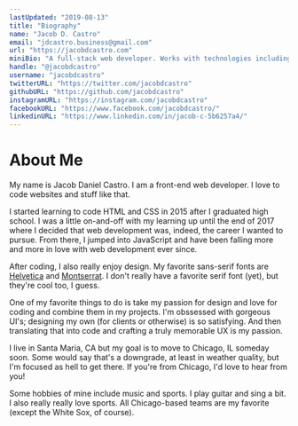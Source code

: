 ```yaml
---
lastUpdated: "2019-08-13"
title: "Biography"
name: "Jacob D. Castro"
email: "jdcastro.business@gmail.com"
url: "https://jacobdcastro.com"
miniBio: "A full-stack web developer. Works with technologies including HTML + CSS, JavaScript, TypeScript, React, GraphQL, Node.js, Express, and MongoDB."
handle: "@jacobdcastro"
username: "jacobdcastro"
twitterURL: "https://twitter.com/jacobdcastro"
githubURL: "https://github.com/jacobdcastro"
instagramURL: "https://instagram.com/jacobdcastro"
facebookURL: "https://www.facebook.com/jacobdcastro/"
linkedinURL: "https://www.linkedin.com/in/jacob-c-5b6257a4/"
---
```


# About Me

My name is Jacob Daniel Castro. I am a front-end web developer. I love to code websites and stuff like that.

I started learning to code HTML and CSS in 2015 after I graduated high school. I was a little on-and-off with my learning up until the end of 2017 where I decided that web development was, indeed, the career I wanted to pursue. From there, I jumped into JavaScript and have been falling more and more in love with web development ever since.

After coding, I also really enjoy design. My favorite sans-serif
fonts are [Helvetica](https://www.myfonts.com/fonts/linotype/helvetica/) and [Montserrat](https://fonts.google.com/specimen/Montserrat). I don't really have a favorite serif font (yet), but they're cool too, I guess.

One of my favorite things to do is take my passion for design and love for coding and combine them in my projects. I'm obssessed with gorgeous UI's; designing my own (for clients or otherwise) is so satisfying. And then translating that into code and crafting a truly memorable UX is my passion.

I live in Santa Maria, CA but my goal is to move to Chicago, IL someday soon. Some would say that's a downgrade, at least in weather quality, but I'm focused as hell to get there. If you're from Chicago, I'd love to hear from you!

Some hobbies of mine include music and sports. I play guitar and sing a bit. I also really really love sports. All Chicago-based teams are my favorite (except the White Sox, of course).
